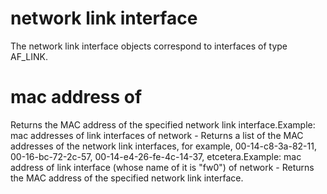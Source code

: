 # network link interface

The network link interface objects correspond to interfaces of type AF_LINK.

# mac address of <network link interface>

Returns the MAC address of the specified network link interface.Example: mac addresses of link interfaces of network - Returns a list of the MAC addresses of the network link interfaces, for example, 00-14-c8-3a-82-11, 00-16-bc-72-2c-57, 00-14-e4-26-fe-4c-14-37, etcetera.Example: mac address of link interface (whose name of it is &quot;fw0&quot;) of network - Returns the MAC address of the specified network link interface.
